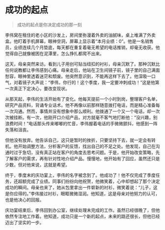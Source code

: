 # 成功的起点
> 成功的起点是你决定成功的那一刻

李伟窝在租住的老小区的沙发上，房间里弥漫着外卖的油腻味，桌上堆满了外卖盒。他盯着手机屏幕，眼神空洞，屏幕上显示着“本月业绩：0”。他是一名销售员，业绩连续几个月垫底，每天都在重复着毫无希望的电话推销，却毫无收获。他觉得自己就像被困在泥潭里，怎么挣扎都爬不出来。

这天，母亲突然来访。看到儿子用创可贴当纽扣的衬衫，母亲沉默了。那种沉默比任何说教都让李伟感到心痛。母亲走后，他站在卫生间镜子前，镜子里的自己满面愁容，眼神里透着迷茫和颓废。他突然意识到，不能再这样下去了。他深吸一口气，对着镜子大声说：“李伟，你行的！这个季度，我一定要冲刺成功！”这是他第一次真正下定决心，要改变现状。

从那天起，李伟的生活开始有了变化。他每天提前一个小时到岗，整理客户名单，研究产品资料，背诵专业话术。他不再像以前那样随意拨打电话，而是精心准备每一次沟通。然而，事情并没有想象中那么顺利。他拨通了一个又一个电话，却一次次被挂断。有一次，他刚开口介绍产品，对方就毫不客气地打断他：“没兴趣，别浪费时间！”电话那头传来嘟嘟的忙音，李伟握着电话的手微微颤抖，他感到一阵失落和沮丧。

但他没有放弃。他告诉自己，这只是暂时的挫折，只要坚持下去，就一定会有转机。他开始调整方法，分析客户的反馈，找出自己的不足之处。他发现，自己在沟通时过于急切，没有真正站在客户的角度去思考问题。于是，他开始改变策略，先了解客户的需求，再有针对性地介绍产品。慢慢地，他开始有了回应，虽然还只是少数，但对他来说，这就是希望。

终于，季度末的庆功宴上，李伟的名字被念到了。他成功了！他不仅完成了季度任务，还超额完成了业绩。同事们纷纷向他祝贺，他微笑着，心中却想起了那个决定成功的瞬间。母亲也来了，她从包里拿出一件崭新的衬衫，微笑着说：“儿子，这是你应得的。”李伟接过衬衫，眼眶微微湿润。他知道，这是母亲对他努力的认可，也是他决心的回报。

庆功宴结束后，李伟回到办公室，继续处理未完成的工作。虽然已经很晚了，但他依然专注地工作着。他知道，成功只是一个新的起点，未来的路还很长，但他已经迈出了坚实的一步。